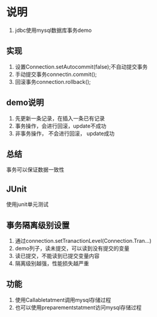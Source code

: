# 说明
1. jdbc使用mysql数据库事务demo
## 实现
1. 设置Connection.setAutocommit(false);不自动提交事务    
2. 手动提交事务connectin.commit();   
3. 回滚事务connection.rollback();   
## demo说明
1. 先更新一条记录，在插入一条已有记录  
2. 事务操作，会进行回滚，update不成功  
3. 非事务操作， 不会进行回滚， update成功
## 总结
事务可以保证数据一致性
## JUnit
使用junit单元测试
## 事务隔离级别设置
1. 通过connection.setTranactionLevel(Connection.Tran...)  
2. demo列子，读未提交，可以读到没有提交的变量  
3. 读已提交，不能读到已提交变量内容  
4. 隔离级别越强，性能损失越严重
## 功能
1. 使用Callabletatment调用mysql存储过程
2. 也可以使用preparementstatment访问mysql存储过程